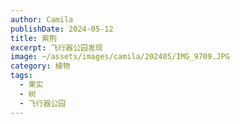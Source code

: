 ```yaml
---
author: Camila
publishDate: 2024-05-12
title: 紫荆
excerpt: 飞行器公园发现
image: ~/assets/images/camila/202405/IMG_9709.JPG
category: 植物
tags:
  - 果实
  - 树
  - 飞行器公园
---
```

